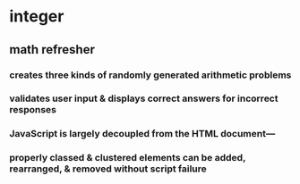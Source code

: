 # integer
## math refresher
### creates three kinds of randomly generated arithmetic problems
### validates user input & displays correct answers for incorrect responses

### JavaScript is largely decoupled from the HTML document&mdash;
### properly classed & clustered elements can be added, rearranged, & removed without script failure   
